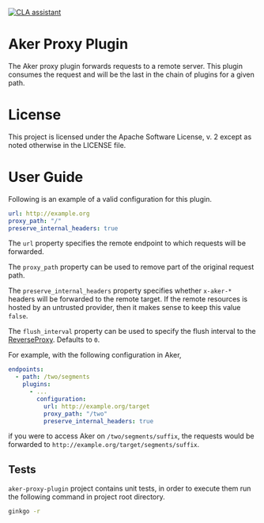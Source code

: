 [![CLA assistant](https://cla-assistant.io/readme/badge/SAP/aker-proxy-plugin)](https://cla-assistant.io/SAP/aker-proxy-plugin)

Aker Proxy Plugin
=================

The Aker proxy plugin forwards requests to a remote server. This plugin consumes the request and will be the last in the chain of plugins for a given path.

# License
This project is licensed under the Apache Software License, v. 2 except as noted otherwise in the LICENSE file.

# User Guide

Following is an example of a valid configuration for this plugin.

```yaml
url: http://example.org
proxy_path: "/"
preserve_internal_headers: true
```

The `url` property specifies the remote endpoint to which requests will be forwarded.

The `proxy_path` property can be used to remove part of the original request path.

The `preserve_internal_headers` property specifies whether `x-aker-*` headers will be forwarded to the remote target. If the remote resources is hosted by an untrusted provider, then it makes sense to keep this value `false`.

The `flush_interval` property can be used to specify the flush interval to the [ReverseProxy](https://github.com/golang/go/blob/master/src/net/http/httputil/reverseproxy.go). Defaults to `0`.

For example, with the following configuration in Aker,

```yaml
endpoints:
  - path: /two/segments
    plugins:
      - ...
        configuration:
          url: http://example.org/target
          proxy_path: "/two"
          preserve_internal_headers: true
```

if you were to access Aker on `/two/segments/suffix`, the requests would be forwarded to `http://example.org/target/segments/suffix`.

## Tests

`aker-proxy-plugin` project contains unit tests, in order to execute them run the following command in project root directory.

```bash
ginkgo -r
```
